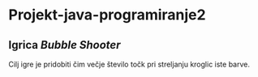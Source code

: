 # Projekt-java-programiranje2

## Igrica *Bubble Shooter*
Cilj igre je pridobiti čim večje število točk pri streljanju kroglic iste barve. 
